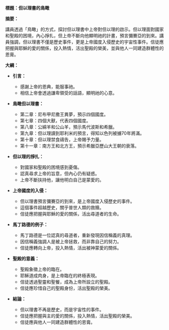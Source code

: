 **標題：但以理書的鳥瞰**

**摘要：**

講員透過「鳥瞰」的方式，探討但以理書中上帝對但以理的啟示。但以理面對國家和聖殿的困境，內心掙扎，但上帝不斷向他顯明祂的計畫，預言彌賽亞的到來。講員強調，但以理書不僅是歷史事件，更是上帝國度入侵歷史的宇宙性事件。信徒應把握與耶穌的愛的關係，投入熱情，活出聖殿的榮美，並與他人一同建造群體性的恩膏。

**大綱：**

* **引言：**
    * 感謝上帝的恩典，能服事祂。
    * 相信上帝會透過謙卑領受的話語，顯明祂的心意。

* **鳥瞰但以理書：**
    * 第二章：尼布甲尼撒王異夢，預示四個國度。
    * 第七章：四個大獸，代表四個國度。
    * 第八章：公綿羊和公山羊，預示馬代波斯和希臘。
    * 第九章：但以理讀到耶利米的預言，得知以色列被擄70年將滿。
    * 第十章：但以理禁食禱告，上帝賜予力量。
    * 第十一章：南方王和北方王，預示希臘亞歷山大王朝的衰落。

* **但以理的掙扎：**
    * 對國家和聖殿的困境感到憂傷。
    * 認真尋求上帝的旨意，但內心仍有疑惑。
    * 上帝不斷扶持他，讓他明白自己是蒙愛的。

* **上帝國度的入侵：**
    * 但以理書預言彌賽亞的到來，是上帝國度入侵歷史的事件。
    * 這個事件超越歷史，關乎普世人類的救贖。
    * 信徒應把握與耶穌的愛的關係，活出尋道者的生命。

* **馬丁路德的例子：**
    * 馬丁路德是一位認真的尋道者，重新發現因信稱義的真理。
    * 因信稱義強調人是被上帝拯救，而非靠自己的努力。
    * 信徒應轉向上帝，投入熱情，活出被神蒙愛的關係。

* **聖殿的意義：**
    * 聖殿象徵上帝的臨在。
    * 耶穌道成肉身，是上帝臨在的終極表現。
    * 信徒透過聖靈和聖餐，成為上帝所設立的聖殿。
    * 信徒應珍惜自己的聖殿身份，活出聖殿的榮美。

* **結論：**
    * 但以理書不再是歷史，而是宇宙性的事件。
    * 信徒應把握與主的愛的關係，投入熱情，活出聖殿的榮美。
    * 信徒應與他人一同建造群體性的恩膏。